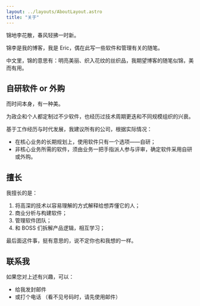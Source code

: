 ```yaml
---
layout: ../layouts/AboutLayout.astro
title: "关于"
---
```


锦地李花散，春风轻拂一时新。

锦李是我的博客，我是 Eric，偶在此写一些软件和管理有关的随笔。

中文里，锦的意思有：明亮美丽、织入花纹的丝织品，我期望博客的随笔似锦，美而有用。

## 自研软件 or 外购

而时间本身，有一种美。

为政企和个人都定制过不少软件，也经历过技术周期更迭和不同规模组织的兴衰。

基于工作经历与时代发展，我建议所有的公司，根据实际情况：

* 在核心业务的长期规划上，使用软件只有一个选项——自研；
* 非核心业务所需的软件，须由业务一把手指派人参与评审，确定软件采用自研或外购。

## 擅长

我擅长的是：

1. 将高深的技术以容易理解的方式解释给想弄懂它的人；
2. 商业分析与构建软件；
3. 管理软件团队；
4. 和 BOSS 们拆解产品逻辑，相互学习；

最后面这件事，挺有意思的，说不定你也和我想的一样。

## 联系我

如果您对上述有兴趣，可以：

* 给我发封邮件 <span class="email"></span> 
* 或打个电话 <span class="mobile"></span><span class="text-gray-400">（看不见号码时，请先使用邮件）</span>

<script is:inline>
Array.prototype.slice.call(document.querySelectorAll('.email'), 0).forEach(el => {
    el.innerText = ['likun', '@', 'msn.cn'].join('');
});

Array.prototype.slice.call(document.querySelectorAll('.mobile'), 0).forEach(el => {
    el.innerText = ['MTc3M', 'jI4MT', 'c3ODA='].join('');
});
</script>
